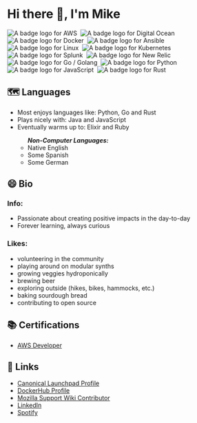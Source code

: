 <h1>Hi there 👋, I'm Mike</h1>
<div>
<img alt="A badge logo for AWS" src="https://img.shields.io/badge/-AWS-black?style=for-the-badge&logo=amazonaws&logoColor=white&labelColor=black">&nbsp;
<img alt="A badge logo for Digital Ocean" src="https://img.shields.io/badge/-Digital Ocean-black?style=for-the-badge&logo=digitalocean&logoColor=white&labelColor=black">&nbsp;
<img alt="A badge logo for Docker" src="https://img.shields.io/badge/-Docker-black?style=for-the-badge&logo=docker&logoColor=white&labelColor=black">&nbsp;
<img alt="A badge logo for Ansible" src="https://img.shields.io/badge/-Ansible-black?style=for-the-badge&logo=ansible&logoColor=white&labelColor=black">&nbsp;
<img alt="A badge logo for Linux" src="https://img.shields.io/badge/-Linux-black?style=for-the-badge&logo=linux&logoColor=white&labelColor=black">&nbsp;
<img alt="A badge logo for Kubernetes" src="https://img.shields.io/badge/-Kubernetes-black?style=for-the-badge&logo=kubernetes&logoColor=white&labelColor=black">&nbsp;
<img alt="A badge logo for Splunk" src="https://img.shields.io/badge/-Splunk-black?style=for-the-badge&logo=splunk&logoColor=white&labelColor=black">&nbsp;
<img alt="A badge logo for New Relic" src="https://img.shields.io/badge/-New Relic-black?style=for-the-badge&logo=newrelic&logoColor=white&labelColor=black">&nbsp;
<img alt="A badge logo for Go / Golang" src="https://img.shields.io/badge/-Go-black?style=for-the-badge&logo=go&logoColor=white&labelColor=black">&nbsp;
<img alt="A badge logo for Python" src="https://img.shields.io/badge/-Python-black?style=for-the-badge&logo=python&logoColor=white&labelColor=black">&nbsp;
<img alt="A badge logo for JavaScript" src="https://img.shields.io/badge/-JavaScript-black?style=for-the-badge&logo=javascript&logoColor=white&labelColor=black">&nbsp;
<img alt="A badge logo for Rust" src="https://img.shields.io/badge/-Rust-black?style=for-the-badge&logo=rust&logoColor=white&labelColor=black">&nbsp;
</div>
<h2>🗺 Languages</h2>
<div>
<ul>
<li>Most enjoys languages like: Python, Go and Rust</li>
<li>Plays nicely with: Java and JavaScript</li>
<li>Eventually warms up to: Elixir and Ruby</li>
<ul>
<em><strong>Non-Computer Languages:</strong></em>
<li>Native English</li>
<li>Some Spanish</li>
<li>Some German</li>
</ul>
</ul>
</div>
<h2>😄 Bio</h2>
<h3>Info:</h3>
<ul>
<li>Passionate about creating positive impacts in the day-to-day</li>
<li>Forever learning, always curious</li>
</ul>
<h3>Likes:</h3>
<ul>
<li>volunteering in the community</li>
<li>playing around on modular synths</li>
<li>growing veggies hydroponically</li>
<li>brewing beer</li>
<li>exploring outside (hikes, bikes, hammocks, etc.)</li>
<li>baking sourdough bread</li>
<li>contributing to open source</li>
</ul>
<h2>📚 Certifications</h2>
<ul>
<li><a href="https://www.credly.com/badges/5f0bd66b-4952-4cb8-b6b7-03a50083394b">AWS Developer</a></li>
</ul>
<h2>🔭 Links</h2>
<ul>
<li><a href="https://launchpad.net/~irishgordo">Canonical Launchpad Profile<a/</li>
<li><a href="https://hub.docker.com/u/irishgordo">DockerHub Profile</a></li>
<li><a href="https://support.mozilla.org/en-US/user/michael.j.russell.email">Mozilla Support Wiki Contributor</a></li>
<li><a href="https://www.linkedin.com/in/mike-russell-is-a-human/">LinkedIn</a></li>
<li><a href="https://open.spotify.com/user/12159848207">Spotify</a></li>
</ul>
